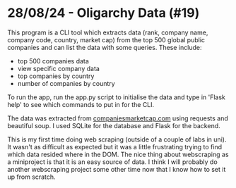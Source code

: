 # 28/08/24 - Oligarchy Data (#19)
This program is a CLI tool which extracts data (rank, company name, company code, country, market cap) from the top 500 global public companies and can list the data with some queries. These include:
- top 500 companies data
- view specific company data
- top companies by country
- number of companies by country

To run the app, run the app.py script to initialise the data and type in 'Flask help' to see which commands to put in for the CLI.

The data was extracted from [companiesmarketcap.com](https://companiesmarketcap.com) using requests and beautiful soup. I used SQLite for the database and Flask for the backend.

This is my first time doing web scraping (outside of a couple of labs in uni). It wasn't as difficult as expected but it was a little frustrating trying to find which data resided where in the DOM. The nice thing about webscraping as a miniproject is that it is an easy source of data. I think I will probably do another webscraping project some other time now that I know how to set it up from scratch.
